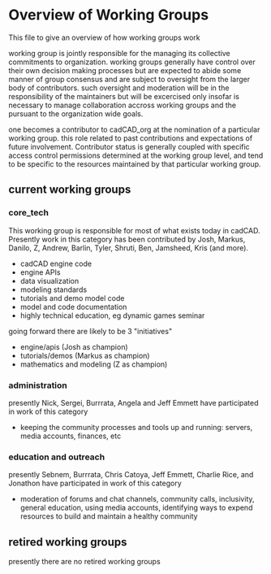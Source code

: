 # Overview of Working Groups

This file to give an overview of how working groups work

working group is jointly responsible for the managing its collective commitments to organization. working groups generally have control over their own decision making processes but are expected to abide some manner of group consensus and are subject to oversight from the larger body of contributors. such oversight and moderation will be in the responsibility of the maintainers but will be excercised only insofar is necessary to manage collaboration accross working groups and the pursuant to the organization wide goals.

one becomes a contributor to cadCAD_org at the nomination of a particular working group. this role related to past contributions and expectations of future involvement. Contributor status is generally coupled with specific access control permissions determined at the working group level, and tend to be specific to the resources maintained by that particular working group.

## current working groups

### core_tech

This working group is responsible for most of what exists today in cadCAD. Presently work in this category has been contributed by Josh, Markus, Danilo, Z, Andrew, Barlin, Tyler, Shruti, Ben, Jamsheed, Kris (and more).

- cadCAD engine code
- engine APIs
- data visualization
- modeling standards
- tutorials and demo model code
- model and code documentation
- highly technical education, eg dynamic games seminar

going forward there are likely to be 3 "initiatives"

- engine/apis (Josh as champion)
- tutorials/demos (Markus as champion)
- mathematics and modeling (Z as champion)


### administration

presently Nick, Sergei, Burrrata, Angela and Jeff Emmett have participated in work of this category

- keeping the community processes and tools up and running: servers, media accounts, finances, etc

### education and outreach

presently Sebnem, Burrrata, Chris Catoya, Jeff Emmett, Charlie Rice, and Jonathon have participated in work of this category

- moderation of forums and chat channels, community calls, inclusivity, general education, using media accounts, identifying ways to expend resources to build and maintain a healthy community

## retired working groups

presently there are no retired working groups